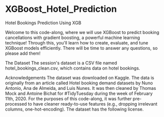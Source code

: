 # XGBoost_Hotel_Prediction
Hotel Bookings Prediction Using XGB

Welcome to this code-along, where we will use XGBoost to predict booking cancellations with gradient boosting, a powerful machine learning technique! Through this, you'll learn how to create, evaluate, and tune XGBoost models efficiently. There will be time to answer any questions, so please add them!

The Dataset
The session's dataset is a CSV file named hotel_bookings_clean.csv, which contains data on hotel bookings.

Acknowledgements
The dataset was downloaded on Kaggle. The data is originally from an article called Hotel booking demand datasets by Nuno Antonio, Ana de Almeida, and Luis Nunes. It was then cleaned by Thomas Mock and Antoine Bichat for #TidyTuesday during the week of February 11th, 2020. For the purposes of this code-along, it was further pre-processed to have cleaner ready-to-use features (e.g., dropping irrelevant columns, one-hot-encoding). The dataset has the following license.

